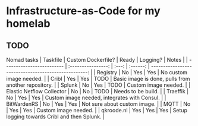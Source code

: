 # Infrastructure-as-Code for my homelab

## TODO
Nomad tasks
| Taskfile                  | Custom Dockerfile? | Ready | Logging? | Notes                                                |
| ------------------------- | :----------------: | :---: | :------: | ---------------------------------------------------: |
| Registry                  | No                 | Yes   | Yes     | No custom image needed.                              |
| Cribl                     | Yes                | Yes   | TODO     | Basic image is done, pulls from another repository.  |
| Splunk                    | No                 | Yes   | TODO     | Custom image needed.                                 |
| Elastic Netflow Collector | No                 | No    | TODO     | Needs to be build.                                   | 
| Traeffik                  | No                 | Yes   | Yes     | Custom image needed, integrates with Consul.         |
| BitWardenRS               | No                 | Yes   | Yes     | Not sure about custom image.                         |
| MQTT                      | No                 | Yes   | Yes     | Custom image needed.                                 |
| qkroode.nl                | Yes                | Yes   | Yes     | Setup logging towards Cribl and then Splunk.         |
